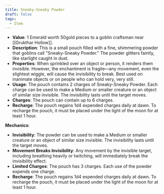 ```yaml
---
title: Sneaky-Sneaky Powder
draft: false
tags:
  - Item
---
```

- **Value**: 1 Emerald worth 50gold pieces to a goblin craftsman near [[Grukthar Hollow]].
- **Description**: This is a small pouch filled with a fine, shimmering powder that goblins call "Sneaky-Sneaky Powder." The powder glitters faintly, like starlight caught in dust.
- **Properties**: When sprinkled over an object or person, it renders them invisible. However, the enchantment is fragile—any movement, even the slightest wiggle, will cause the invisibility to break. Best used on inanimate objects or on people who can hold very, very still.
- **Usage**: The pouch contains 2 charges of Sneaky-Sneaky Powder. Each charge can be used to make a Medium or smaller creature or an object of similar size invisible. The invisibility lasts until the target moves.
- **Charges**: The pouch can contain up to 6 charges. 
- **Recharge**: The pouch regains 1d4 expended charges daily at dawn. To recharge the pouch, it must be placed under the light of the moon for at least 1 hour.

**Mechanics**:
- **Invisibility**: The powder can be used to make a Medium or smaller creature or an object of similar size invisible. The invisibility lasts until the target moves.
- **Movement Breaks Invisibility**: Any movement by the invisible target, including breathing heavily or twitching, will immediately break the invisibility effect.
- **Limited Charges**: The pouch has 3 charges. Each use of the powder expends one charge.
- **Recharge**: The pouch regains 1d4 expended charges daily at dawn. To recharge the pouch, it must be placed under the light of the moon for at least 1 hour.
